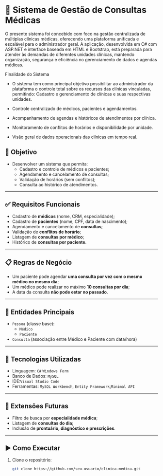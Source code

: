 # 🏥 Sistema de Gestão de Consultas Médicas

O presente sistema foi concebido com foco na gestão centralizada de múltiplas clínicas médicas, oferecendo uma plataforma unificada e escalável para o administrador geral. A aplicação, desenvolvida em C# com ASP.NET e interface baseada em HTML e Bootstrap, está preparada para atender às demandas de diferentes unidades clínicas, mantendo organização, segurança e eficiência no gerenciamento de dados e agendas médicas.

Finalidade do Sistema

- O sistema tem como principal objetivo possibilitar ao administrador da plataforma o controle total sobre os recursos das clínicas vinculadas, permitindo:
Cadastro e gerenciamento de clínicas e suas respectivas unidades.


- Controle centralizado de médicos, pacientes e agendamentos.


- Acompanhamento de agendas e históricos de atendimentos por clínica.


- Monitoramento de conflitos de horários e disponibilidade por unidade.


- Visão geral de dados operacionais das clínicas em tempo real.

## 📌 Objetivo

- Desenvolver um sistema que permita:
  - Cadastro e controle de médicos e pacientes;
  - Agendamento e cancelamento de consultas;
  - Validação de horários (sem conflitos);
  - Consulta ao histórico de atendimentos.

---

## ✅ Requisitos Funcionais

- Cadastro de **médicos** (nome, CRM, especialidade);
- Cadastro de **pacientes** (nome, CPF, data de nascimento);
- Agendamento e cancelamento de **consultas**;
- Validação de **conflitos de horário**;
- Listagem de **consultas por médico**;
- Histórico de **consultas por paciente**.

---

## 📋 Regras de Negócio

- Um paciente pode agendar **uma consulta por vez com o mesmo médico no mesmo dia**;
- Um médico pode realizar no máximo **10 consultas por dia**;
- A data da consulta **não pode estar no passado**.

---

## 🧩 Entidades Principais

- `Pessoa` (classe base):
  - `Médico`
  - `Paciente`
- `Consulta` (associação entre Médico e Paciente com data/hora)

---

## 🔧 Tecnologias Utilizadas

- Linguagem: `C#` `Windows Form` 
- Banco de Dados: `MySQL`
- IDE:`Visual Studio Code`
- Ferramentas: `MySQL Workbench`, `Entity Framework`,`Minimal API`

---

## 🚀 Extensões Futuras

- Filtro de busca por **especialidade médica**;
- Listagem de **consultas do dia**;
- Inclusão de **prontuário, diagnóstico e prescrições**.

---

## ▶️ Como Executar

1. Clone o repositório:
   ```bash
   git clone https://github.com/seu-usuario/clinica-medica.git
